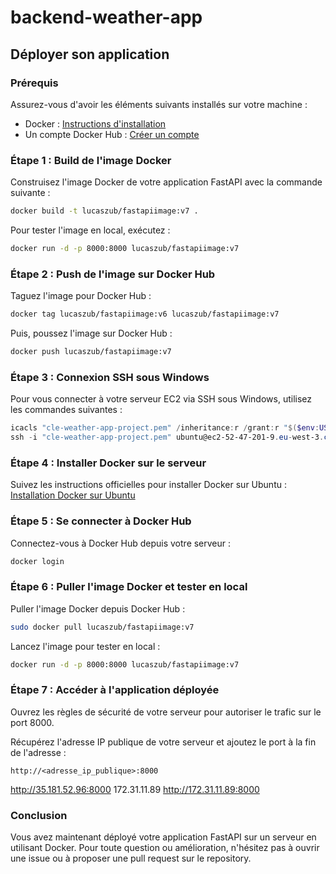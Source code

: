 # backend-weather-app

## Déployer son application

### Prérequis

Assurez-vous d'avoir les éléments suivants installés sur votre machine :
- Docker : [Instructions d'installation](https://docs.docker.com/engine/install/)
- Un compte Docker Hub : [Créer un compte](https://hub.docker.com/signup)

### Étape 1 : Build de l'image Docker

Construisez l'image Docker de votre application FastAPI avec la commande suivante :

```bash
docker build -t lucaszub/fastapiimage:v7 .
```

Pour tester l'image en local, exécutez :

```bash
docker run -d -p 8000:8000 lucaszub/fastapiimage:v7
```

### Étape 2 : Push de l'image sur Docker Hub

Taguez l'image pour Docker Hub :

```bash
docker tag lucaszub/fastapiimage:v6 lucaszub/fastapiimage:v7
```

Puis, poussez l'image sur Docker Hub :

```bash
docker push lucaszub/fastapiimage:v7
```

### Étape 3 : Connexion SSH sous Windows

Pour vous connecter à votre serveur EC2 via SSH sous Windows, utilisez les commandes suivantes :

```powershell
icacls "cle-weather-app-project.pem" /inheritance:r /grant:r "$($env:USERNAME):(R)"
ssh -i "cle-weather-app-project.pem" ubuntu@ec2-52-47-201-9.eu-west-3.compute.amazonaws.com
```

### Étape 4 : Installer Docker sur le serveur

Suivez les instructions officielles pour installer Docker sur Ubuntu : [Installation Docker sur Ubuntu](https://docs.docker.com/engine/install/ubuntu/)

### Étape 5 : Se connecter à Docker Hub

Connectez-vous à Docker Hub depuis votre serveur :

```bash
docker login
```

### Étape 6 : Puller l'image Docker et tester en local

Puller l'image Docker depuis Docker Hub :

```bash
sudo docker pull lucaszub/fastapiimage:v7
```

Lancez l'image pour tester en local :

```bash
docker run -d -p 8000:8000 lucaszub/fastapiimage:v7
```

### Étape 7 : Accéder à l'application déployée

Ouvrez les règles de sécurité de votre serveur pour autoriser le trafic sur le port 8000.

Récupérez l'adresse IP publique de votre serveur et ajoutez le port à la fin de l'adresse :

```plaintext
http://<adresse_ip_publique>:8000
```
http://35.181.52.96:8000
172.31.11.89
http://172.31.11.89:8000

### Conclusion

Vous avez maintenant déployé votre application FastAPI sur un serveur en utilisant Docker. Pour toute question ou amélioration, n'hésitez pas à ouvrir une issue ou à proposer une pull request sur le repository.

